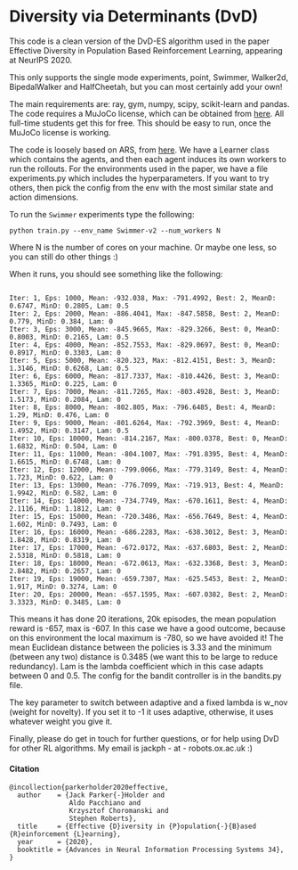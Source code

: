 # Diversity via Determinants (DvD)

This code is a clean version of the DvD-ES algorithm used in the paper Effective Diversity in Population Based Reinforcement Learning, appearing at NeurIPS 2020. 

This only supports the single mode experiments, point, Swimmer, Walker2d, BipedalWalker and HalfCheetah, but you can most certainly add your own!

The main requirements are: ray, gym, numpy, scipy, scikit-learn and pandas. The code requires a MuJoCo license, which can be obtained from [here](https://www.roboti.us/license.html). All full-time students get this for free. This should be easy to run, once the MuJoCo license is working.

The code is loosely based on ARS, from [here](https://github.com/modestyachts/ARS). We have a Learner class which contains the agents, and then each agent induces its own workers to run the rollouts. For the environments used in the paper, we have a file experiments.py which includes the hyperparameters. If you want to try others, then pick the config from the env with the most similar state and action dimensions. 

To run the `Swimmer` experiments type the following:

`python train.py --env_name Swimmer-v2 --num_workers N`

Where N is the number of cores on your machine. Or maybe one less, so you can still do other things :) 

When it runs, you should see something like the following:

```

Iter: 1, Eps: 1000, Mean: -932.038, Max: -791.4992, Best: 2, MeanD: 0.6747, MinD: 0.2805, Lam: 0.5
Iter: 2, Eps: 2000, Mean: -886.4041, Max: -847.5858, Best: 2, MeanD: 0.779, MinD: 0.384, Lam: 0
Iter: 3, Eps: 3000, Mean: -845.9665, Max: -829.3266, Best: 0, MeanD: 0.8003, MinD: 0.2165, Lam: 0.5
Iter: 4, Eps: 4000, Mean: -852.7553, Max: -829.0697, Best: 0, MeanD: 0.8917, MinD: 0.3303, Lam: 0
Iter: 5, Eps: 5000, Mean: -820.323, Max: -812.4151, Best: 3, MeanD: 1.3146, MinD: 0.6268, Lam: 0.5
Iter: 6, Eps: 6000, Mean: -817.7337, Max: -810.4426, Best: 3, MeanD: 1.3365, MinD: 0.225, Lam: 0
Iter: 7, Eps: 7000, Mean: -811.7265, Max: -803.4928, Best: 3, MeanD: 1.5173, MinD: 0.2084, Lam: 0
Iter: 8, Eps: 8000, Mean: -802.805, Max: -796.6485, Best: 4, MeanD: 1.29, MinD: 0.476, Lam: 0
Iter: 9, Eps: 9000, Mean: -801.6264, Max: -792.3969, Best: 4, MeanD: 1.4952, MinD: 0.3147, Lam: 0.5
Iter: 10, Eps: 10000, Mean: -814.2167, Max: -800.0378, Best: 0, MeanD: 1.6832, MinD: 0.504, Lam: 0
Iter: 11, Eps: 11000, Mean: -804.1007, Max: -791.8395, Best: 4, MeanD: 1.6615, MinD: 0.6748, Lam: 0
Iter: 12, Eps: 12000, Mean: -799.0066, Max: -779.3149, Best: 4, MeanD: 1.723, MinD: 0.622, Lam: 0
Iter: 13, Eps: 13000, Mean: -776.7099, Max: -719.913, Best: 4, MeanD: 1.9942, MinD: 0.582, Lam: 0
Iter: 14, Eps: 14000, Mean: -734.7749, Max: -670.1611, Best: 4, MeanD: 2.1116, MinD: 1.1812, Lam: 0
Iter: 15, Eps: 15000, Mean: -720.3486, Max: -656.7649, Best: 4, MeanD: 1.602, MinD: 0.7493, Lam: 0
Iter: 16, Eps: 16000, Mean: -686.2283, Max: -638.3012, Best: 3, MeanD: 1.8428, MinD: 0.8319, Lam: 0
Iter: 17, Eps: 17000, Mean: -672.0172, Max: -637.6803, Best: 2, MeanD: 2.5318, MinD: 0.5818, Lam: 0
Iter: 18, Eps: 18000, Mean: -672.0613, Max: -632.3368, Best: 3, MeanD: 2.8482, MinD: 0.2657, Lam: 0
Iter: 19, Eps: 19000, Mean: -659.7307, Max: -625.5453, Best: 2, MeanD: 1.917, MinD: 0.3274, Lam: 0
Iter: 20, Eps: 20000, Mean: -657.1595, Max: -607.0382, Best: 2, MeanD: 3.3323, MinD: 0.3485, Lam: 0
```

This means it has done 20 iterations, 20k episodes, the mean population reward is -657, max is -607. In this case we have a good outcome, because on this environment the local maximum is -780, so we have avoided it! The mean Euclidean distance between the policies is 3.33 and the minimum (between any two) distance is 0.3485 (we want this to be large to reduce redundancy). Lam is the lambda coefficient which in this case adapts between 0 and 0.5. The config for the bandit controller is in the bandits.py file. 

The key parameter to switch between adaptive and a fixed lambda is w_nov (weight for novelty). If you set it to -1 it uses adaptive, otherwise, it uses whatever weight you give it. 

Finally, please do get in touch for further questions, or for help using DvD for other RL algorithms. My email is jackph - at - robots.ox.ac.uk :)

#### Citation

```
@incollection{parkerholder2020effective,
  author    = {Jack Parker{-}Holder and
               Aldo Pacchiano and
               Krzysztof Choromanski and
               Stephen Roberts},
  title     = {Effective {D}iversity in {P}opulation{-}{B}ased {R}einforcement {L}earning},
  year      = {2020},
  booktitle = {Advances in Neural Information Processing Systems 34},
}

```
